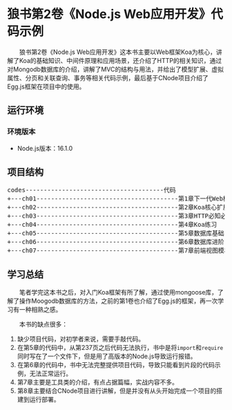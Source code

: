 # 狼书第2卷《Node.js Web应用开发》代码示例

&emsp;&emsp;狼书第2卷《Node.js Web应用开发》这本书主要以Web框架Koa为核心，讲解了Koa的基础知识、中间件原理和应用场景，还介绍了HTTP的相关知识，通过对Mongodb数据库的介绍，讲解了MVC的结构与用法，并给出了模型扩展、虚拟属性、分页和关联查询、事务等相关代码示例，最后基于CNode项目介绍了Egg.js框架在项目中的使用。

## 运行环境

### 环境版本

- Node.js版本：16.1.0

## 项目结构
<pre>
codes--------------------------------------代码
+---ch01---------------------------------------第1章下一代Web框架Koa
+---ch02---------------------------------------第2章Koa核心扩展机制：中间件
+---ch03---------------------------------------第3章HTTP必知必会
+---ch04---------------------------------------第4章Koa练习
+---ch05---------------------------------------第5章数据库基础
+---ch06---------------------------------------第6章数据库进阶
+---ch07---------------------------------------第7章前端视图模板
</pre>

## 学习总结

&emsp;&emsp;笔者学完这本书之后，对入门Koa框架有所了解，通过使用mongoose库，了解了操作Moogodb数据库的方法，之前的第1卷也介绍了Egg.js的框架，再一次学习有一种相熟之感。

&emsp;&emsp;本书的缺点很多：
1. 缺少项目代码，对初学者来说，需要手敲代码。
2. 在第5章的代码中，从第237页之后代码无法执行，书中是将`import`和`require`同时写在了一个文件下，但是用了高版本的Node.js导致运行报错。
3. 在第6章的代码中，书中无法完整提供项目代码，导致只能看到片段的代码示例，无法正常运行。
4. 第7章主要是工具类的介绍，有点占据篇幅，实战内容不多。
5. 第8章主要结合CNode项目进行讲解，但是并没有从头开始完成一个项目的搭建到运行部署。
